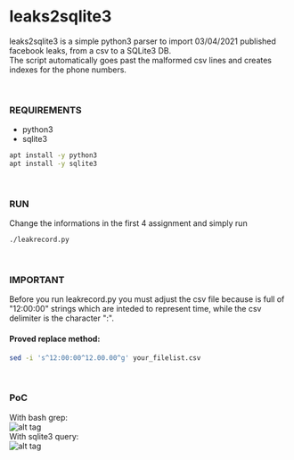 # leaks2sqlite3

leaks2sqlite3 is a simple python3 parser to import 03/04/2021 published facebook leaks, from a csv to a SQLite3 DB.
<br>
The script automatically goes past the malformed csv lines and creates indexes for the phone numbers.

<br>

### REQUIREMENTS
 - python3
 - sqlite3

```bash
apt install -y python3
apt install -y sqlite3
```

<br>

### RUN

Change the informations in the first 4 assignment and simply run
```bash
./leakrecord.py
```

<br>

### IMPORTANT

Before you run leakrecord.py you must adjust the csv file because is full of "12:00:00" strings
which are inteded to represent time, while the csv delimiter is the character ":".
<br>

#### Proved replace method:
```bash
sed -i 's^12:00:00^12.00.00^g' your_filelist.csv
```

<br>

### PoC
With bash grep:
<br>
![alt tag](https://i.ibb.co/GRBf3k6/before-grep.png)
<br>
With sqlite3 query:
<br>
![alt tag](https://i.ibb.co/XSp7ZLS/after-sqlite3.png)
